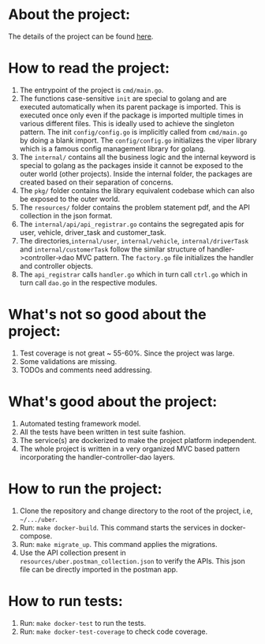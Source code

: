 # About the project:
The details of the project can be found [here](resources/uber.pdf).

# How to read the project:
1. The entrypoint of the project is `cmd/main.go`.
2. The functions case-sensitive `init` are special to golang and are executed automatically when its parent package is 
imported. This is executed once only even if the package is imported multiple times in various different files. This is 
ideally used to achieve the singleton pattern. The init `config/config.go` is implicitly called from `cmd/main.go` by 
doing a blank import. The `config/config.go` initializes the viper library which is a famous config management library 
for golang.
3. The `internal/` contains all the business logic and the internal keyword is special to golang as the packages inside 
it cannot be exposed to the outer world (other projects). Inside the internal folder, the packages are created based on 
their separation of concerns.
4. The `pkg/` folder contains the library equivalent codebase which can also be exposed to the outer world. 
5. The `resources/` folder contains the problem statement pdf, and the API collection in the json format.
6. The `internal/api/api_registrar.go` contains the segregated apis for user, vehicle, driver_task and customer_task. 
7. The directories,`internal/user`, `internal/vehicle`, `internal/driverTask` and  `internal/customerTask` follow the 
similar structure of handler->controller->dao MVC pattern. The `factory.go` file initializes the handler and controller 
objects.
8. The `api_registrar` calls `handler.go` which in turn call `ctrl.go` which in turn call `dao.go` in the respective 
modules.

# What's not so good about the project:
1. Test coverage is not great ~ 55-60%. Since the project was large.
2. Some validations are missing.
3. TODOs and comments need addressing.

# What's good about the project:
1. Automated testing framework model.
2. All the tests have been written in test suite fashion.
3. The service(s) are dockerized to make the project platform independent.
4. The whole project is written in a very organized MVC based pattern incorporating the handler-controller-dao layers.

# How to run the project:
1. Clone the repository and change directory to the root of the project, i.e, `~/.../uber`.
2. Run: `make docker-build`.  This command starts the services in docker-compose. 
3. Run: `make migrate_up`. This command applies the migrations.
4. Use the API collection present in `resources/uber.postman_collection.json` to verify the APIs. This json file can 
be directly imported in the postman app.

# How to run tests:
1. Run: `make docker-test` to run the tests.
2. Run: `make docker-test-coverage` to check code coverage.

